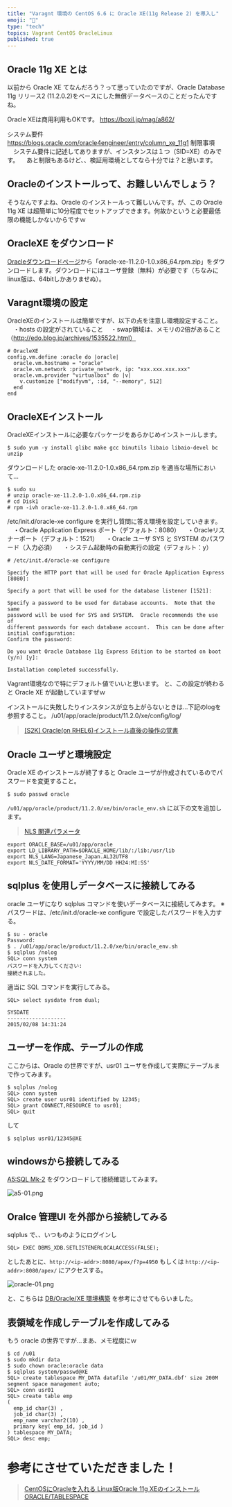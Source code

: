 ```yaml
---
title: "Varagnt 環境の CentOS 6.6 に Oracle XE(11g Release 2) を導入し"
emoji: "📝"
type: "tech"
topics: Vagrant CentOS OracleLinux
published: true
---
```


## Oracle 11g XE とは
以前から Oracle XE てなんだろう？って思っていたのですが、Oracle Database 11g リリース2 (11.2.0.2)をベースにした無償データベースのことだったんですね。

Oracle XEは商用利用もOKです。
https://boxil.jp/mag/a862/

システム要件
　https://blogs.oracle.com/oracle4engineer/entry/column_xe_11g1
制限事項
　システム要件に記述してありますが、インスタンスは１つ（SID=XE）のみです。
　あと制限もあるけど、、検証用環境としてなら十分では？と思います。

## Oracleのインストールって、お難しいんでしょう？
そうなんですよね、Oracle のインストールって難しいんです。が、この Oracle 11g XE は超簡単に10分程度でセットアップできます。何故かというと必要最低限の機能しかないからですｗ

## OracleXE をダウンロード
[Oracleダウンロードページ](http://www.oracle.com/technetwork/jp/database/database-technologies/express-edition/overview/index.html)から「oracle-xe-11.2.0-1.0.x86_64.rpm.zip」をダウンロードします。ダウンロードにはユーザ登録（無料）が必要です（ちなみに linux版は、64bitしかありませぬ）。

## Varagnt環境の設定
OracleXEのインストールは簡単ですが、以下の点を注意し環境設定すること。
　・hosts の設定がされていること
　・swap領域は、メモリの2倍があること（http://edo.blog.jp/archives/1535522.html）

```
# OracleXE 
config.vm.define :oracle do |oracle|
  oracle.vm.hostname = "oracle"
  oracle.vm.network :private_network, ip: "xxx.xxx.xxx.xxx" 
  oracle.vm.provider "virtualbox" do |v| 
    v.customize ["modifyvm", :id, "--memory", 512] 
  end 
end
```

## OracleXEインストール
OracleXEインストールに必要なパッケージをあらかじめインストールします。

```
$ sudo yum -y install glibc make gcc binutils libaio libaio-devel bc unzip
```

ダウンロードした oracle-xe-11.2.0-1.0.x86_64.rpm.zip を適当な場所において…

```
$ sudo su
# unzip oracle-xe-11.2.0-1.0.x86_64.rpm.zip
# cd Disk1
# rpm -ivh oracle-xe-11.2.0-1.0.x86_64.rpm
```


/etc/init.d/oracle-xe configure を実行し質問に答え環境を設定していきます。
　・Oracle Application Express ポート（デフォルト：8080）
　・Oracleリスナーポート（デフォルト：1521）
　・Oracle ユーザ SYS と SYSTEM のパスワード（入力必須）
　・システム起動時の自動実行の設定（デフォルト：y）


```
# /etc/init.d/oracle-xe configure

Specify the HTTP port that will be used for Oracle Application Express [8080]:

Specify a port that will be used for the database listener [1521]:

Specify a password to be used for database accounts.  Note that the same
password will be used for SYS and SYSTEM.  Oracle recommends the use of 
different passwords for each database account.  This can be done after 
initial configuration:
Confirm the password:

Do you want Oracle Database 11g Express Edition to be started on boot (y/n) [y]:

Installation completed successfully. 
```

Vagrant環境なので特にデフォルト値でいいと思います。
と、この設定が終わると Oracle XE が起動していますぜｗ

インストールに失敗したりインスタンスが立ち上がらないときは…下記のlogを参照すること。
/u01/app/oracle/product/11.2.0/xe/config/log/ 

> [[S2K] Oracle(on RHEL6)インストール直後の操作の覚書](http://signposts2k.com/?p=1909)

## Oracle ユーザと環境設定
Oracle XE のインストールが終了すると Oracle ユーザが作成されているのでパスワードを変更すること。

```
$ sudo passwd oracle
```

```/u01/app/oracle/product/11.2.0/xe/bin/oracle_env.sh``` に以下の文を追加します。
> [NLS 関連パラメータ](http://www.shift-the-oracle.com/config/nlsparameter.html)

```
export ORACLE_BASE=/u01/app/oracle
export LD_LIBRARY_PATH=$ORACLE_HOME/lib/:/lib:/usr/lib
export NLS_LANG=Japanese_Japan.AL32UTF8
export NLS_DATE_FORMAT='YYYY/MM/DD HH24:MI:SS'
```

## sqlplus を使用しデータベースに接続してみる
oracle ユーザになり sqlplus コマンドを使いデータベースに接続してみます。
※パスワードは、/etc/init.d/oracle-xe configure で設定したパスワードを入力する。

```
$ su - oracle
Password: 
$ . /u01/app/oracle/product/11.2.0/xe/bin/oracle_env.sh
$ sqlplus /nolog
SQL> conn system
パスワードを入力してください: 
接続されました。
```

適当に SQL コマンドを実行してみる。

```
SQL> select sysdate from dual;

SYSDATE
-------------------
2015/02/08 14:31:24
```

## ユーザーを作成、テーブルの作成
ここからは、Oracle の世界ですが、usr01 ユーザを作成して実際にテーブルまで作ってみます。

```
$ sqlplus /nolog
SQL> conn system
SQL> create user usr01 identified by 12345;
SQL> grant CONNECT,RESOURCE to usr01;
SQL> quit
```

して

```
$ sqlplus usr01/12345@XE
```

## windowsから接続してみる
[A5:SQL Mk-2](http://www.wind.sannet.ne.jp/m_matsu/developer/a5m2/) をダウンロードして接続確認してみます。

![a5-01.png](https://qiita-image-store.s3.amazonaws.com/0/44540/2aa8295e-e1f6-bb1f-b461-096446d60a03.png)

## Oralce 管理UI を外部から接続してみる
sqlplus で、、いつものようにログインし

```
SQL> EXEC DBMS_XDB.SETLISTENERLOCALACCESS(FALSE);
```

としたあとに、```http://<ip-addr>:8080/apex/f?p=4950``` もしくは ```http://<ip-addr>:8080/apex/``` にアクセスする。

![oracle-01.png](https://qiita-image-store.s3.amazonaws.com/0/44540/82901124-3557-5e58-586c-8105590f910f.png)

と、こちらは [DB/Oracle/XE 環境構築](http://wiki.kurokobo.com/index.php?DB%2FOracle%2FXE%20%B4%C4%B6%AD%B9%BD%C3%DB) を参考にさせてもらいました。

## 表領域を作成しテーブルを作成してみる
もう oracle の世界ですが…まあ、メモ程度にｗ

```
$ cd /u01
$ sudo mkdir data
$ sudo chown oracle:oracle data
$ sqlplus system/passwd@XE
SQL> create tablespace MY_DATA datafile '/u01/MY_DATA.dbf' size 200M segment space management auto;
SQL> conn usr01
SQL> create table emp
(
  emp_id char(3) ,
  job_id char(3) ,
  emp_name varchar2(10) ,
  primary key( emp_id, job_id )
) tablespace MY_DATA;
SQL> desc emp;
```

# 参考にさせていただきました！
> [CentOSにOracleを入れる ](http://blog.katashiyo515.com/entry/2013/12/23/192352)
> [Linux版Oracle 11g XEのインストール](http://blog.katashiyo515.com/entry/2013/12/23/192352)
> [ORACLE/TABLESPACE ](http://centromezzo.sakura.ne.jp/wiki/?ORACLE%2FTABLESPACE)







